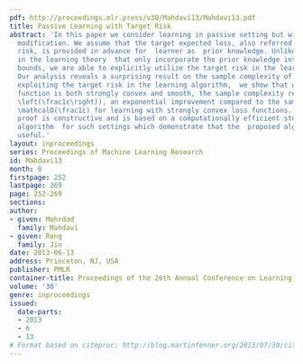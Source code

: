 ```yaml
---
pdf: http://proceedings.mlr.press/v30/Mahdavi13/Mahdavi13.pdf
title: Passive Learning with Target Risk
abstract: 'In this paper we consider learning in passive setting but with a slight
  modification. We assume that the target expected loss, also referred to as target
  risk, is provided in advance for  learner as  prior knowledge. Unlike most studies
  in the learning theory  that only incorporate the prior knowledge into the generalization
  bounds, we are able to explicitly utilize the target risk in the learning process.
  Our analysis reveals a surprising result on the sample complexity of learning: by
  exploiting the target risk in the learning algorithm,  we show that when the loss
  function is both strongly convex and smooth, the sample complexity reduces to \mathcalO(\log
  \left(\frac1ε\right)), an exponential improvement compared to the sample complexity
  \mathcalO(\frac1ε) for learning with strongly convex loss functions.  Furthermore,  our
  proof is constructive and is based on a computationally efficient stochastic optimization
  algorithm  for such settings which demonstrate that the  proposed algorithm is practically
  useful.'
layout: inproceedings
series: Proceedings of Machine Learning Research
id: Mahdavi13
month: 0
firstpage: 252
lastpage: 269
page: 252-269
sections: 
author:
- given: Mehrdad
  family: Mahdavi
- given: Rong
  family: Jin
date: 2013-06-13
address: Princeton, NJ, USA
publisher: PMLR
container-title: Proceedings of the 26th Annual Conference on Learning Theory
volume: '30'
genre: inproceedings
issued:
  date-parts:
  - 2013
  - 6
  - 13
# Format based on citeproc: http://blog.martinfenner.org/2013/07/30/citeproc-yaml-for-bibliographies/
---
```

